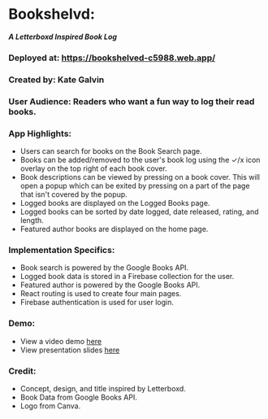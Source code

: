 # Bookshelvd:

**_A Letterboxd Inspired Book Log_**

### Deployed at: https://bookshelved-c5988.web.app/

### Created by: Kate Galvin

### User Audience: Readers who want a fun way to log their read books.

### App Highlights:

- Users can search for books on the Book Search page.
- Books can be added/removed to the user's book log using the ✓/x icon overlay on the top right of each book cover.
- Book descriptions can be viewed by pressing on a book cover. This will open a popup which can be exited by pressing on a part of the page that isn't covered by the popup.
- Logged books are displayed on the Logged Books page.
- Logged books can be sorted by date logged, date released, rating, and length.
- Featured author books are displayed on the home page.

### Implementation Specifics:

- Book search is powered by the Google Books API.
- Logged book data is stored in a Firebase collection for the user.
- Featured author is powered by the Google Books API.
- React routing is used to create four main pages.
- Firebase authentication is used for user login.

### Demo:

- View a video demo [here](https://drive.google.com/file/d/1yvzAa-h9nfzorjxQR0yLRi2NN79sdzeT/view?usp=sharing)
- View presentation slides [here](https://docs.google.com/presentation/d/1HuVz1r16-ycp5geUMg6Az_G9tykiMQPjMqw0vyO_rQg/edit?usp=sharing)

### Credit:

- Concept, design, and title inspired by Letterboxd.
- Book Data from Google Books API.
- Logo from Canva.
